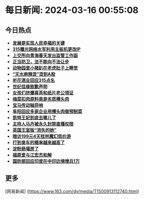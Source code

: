 
# 每日新闻: 2024-03-16 00:55:08
## 今日热点

- **[发展是实现人民幸福的关键](https://www.163.com/search?keyword=%E5%8F%91%E5%B1%95%E6%98%AF%E5%AE%9E%E7%8E%B0%E4%BA%BA%E6%B0%91%E5%B9%B8%E7%A6%8F%E7%9A%84%E5%85%B3%E9%94%AE)**
- **[315曝光网络水军利用主板机更改IP](https://www.163.com/search?keyword=315%E6%9B%9D%E5%85%89%E7%BD%91%E7%BB%9C%E6%B0%B4%E5%86%9B%E5%88%A9%E7%94%A8%E4%B8%BB%E6%9D%BF%E6%9C%BA%E6%9B%B4%E6%94%B9IP)**
- **[上交所向青海春天发出监管工作函](https://www.163.com/search?keyword=%E4%B8%8A%E4%BA%A4%E6%89%80%E5%90%91%E9%9D%92%E6%B5%B7%E6%98%A5%E5%A4%A9%E5%8F%91%E5%87%BA%E7%9B%91%E7%AE%A1%E5%B7%A5%E4%BD%9C%E5%87%BD)**
- **[正当防卫，法不能向不法让步](https://www.163.com/search?keyword=%E6%AD%A3%E5%BD%93%E9%98%B2%E5%8D%AB%EF%BC%8C%E6%B3%95%E4%B8%8D%E8%83%BD%E5%90%91%E4%B8%8D%E6%B3%95%E8%AE%A9%E6%AD%A5)**
- **[动物园里小猪趴在老虎肚子上睡觉](https://www.163.com/search?keyword=%E5%8A%A8%E7%89%A9%E5%9B%AD%E9%87%8C%E5%B0%8F%E7%8C%AA%E8%B6%B4%E5%9C%A8%E8%80%81%E8%99%8E%E8%82%9A%E5%AD%90%E4%B8%8A%E7%9D%A1%E8%A7%89)**
- **[“天水麻辣烫”烫到A股](https://www.163.com/search?keyword=%E2%80%9C%E5%A4%A9%E6%B0%B4%E9%BA%BB%E8%BE%A3%E7%83%AB%E2%80%9D%E7%83%AB%E5%88%B0A%E8%82%A1)**
- **[听花酒业回应315点名](https://www.163.com/search?keyword=%E5%90%AC%E8%8A%B1%E9%85%92%E4%B8%9A%E5%9B%9E%E5%BA%94315%E7%82%B9%E5%90%8D)**
- **[世纪佳缘致歉声明](https://www.163.com/search?keyword=%E4%B8%96%E7%BA%AA%E4%BD%B3%E7%BC%98%E8%87%B4%E6%AD%89%E5%A3%B0%E6%98%8E)**
- **[女孩们挤爆喜茶和纸片老公领证](https://www.163.com/search?keyword=%E5%A5%B3%E5%AD%A9%E4%BB%AC%E6%8C%A4%E7%88%86%E5%96%9C%E8%8C%B6%E5%92%8C%E7%BA%B8%E7%89%87%E8%80%81%E5%85%AC%E9%A2%86%E8%AF%81)**
- **[梅菜扣肉原料竟是劣质槽头肉](https://www.163.com/search?keyword=%E6%A2%85%E8%8F%9C%E6%89%A3%E8%82%89%E5%8E%9F%E6%96%99%E7%AB%9F%E6%98%AF%E5%8A%A3%E8%B4%A8%E6%A7%BD%E5%A4%B4%E8%82%89)**
- **[宝马传动轴异响](https://www.163.com/search?keyword=%E5%AE%9D%E9%A9%AC%E4%BC%A0%E5%8A%A8%E8%BD%B4%E5%BC%82%E5%93%8D)**
- **[阜阳回应多家企业用槽头肉做预制菜](https://www.163.com/search?keyword=%E9%98%9C%E9%98%B3%E5%9B%9E%E5%BA%94%E5%A4%9A%E5%AE%B6%E4%BC%81%E4%B8%9A%E7%94%A8%E6%A7%BD%E5%A4%B4%E8%82%89%E5%81%9A%E9%A2%84%E5%88%B6%E8%8F%9C)**
- **[凯特王妃到底去哪儿了](https://www.163.com/search?keyword=%E5%87%AF%E7%89%B9%E7%8E%8B%E5%A6%83%E5%88%B0%E5%BA%95%E5%8E%BB%E5%93%AA%E5%84%BF%E4%BA%86)**
- **[主持人马卉被永久封禁直播权限](https://www.163.com/search?keyword=%E4%B8%BB%E6%8C%81%E4%BA%BA%E9%A9%AC%E5%8D%89%E8%A2%AB%E6%B0%B8%E4%B9%85%E5%B0%81%E7%A6%81%E7%9B%B4%E6%92%AD%E6%9D%83%E9%99%90)**
- **[英国王室版“消失的她”](https://www.163.com/search?keyword=%E8%8B%B1%E5%9B%BD%E7%8E%8B%E5%AE%A4%E7%89%88%E2%80%9C%E6%B6%88%E5%A4%B1%E7%9A%84%E5%A5%B9%E2%80%9D)**
- **[暗访199元4天桂林魔幻低价游](https://www.163.com/search?keyword=%E6%9A%97%E8%AE%BF199%E5%85%834%E5%A4%A9%E6%A1%82%E6%9E%97%E9%AD%94%E5%B9%BB%E4%BD%8E%E4%BB%B7%E6%B8%B8)**
- **[打到臭车的概率越来越高了](https://www.163.com/search?keyword=%E6%89%93%E5%88%B0%E8%87%AD%E8%BD%A6%E7%9A%84%E6%A6%82%E7%8E%87%E8%B6%8A%E6%9D%A5%E8%B6%8A%E9%AB%98%E4%BA%86)**
- **[淀粉肠塌房了](https://www.163.com/search?keyword=%E6%B7%80%E7%B2%89%E8%82%A0%E5%A1%8C%E6%88%BF%E4%BA%86)**
- **[福原爱与江宏杰和解](https://www.163.com/search?keyword=%E7%A6%8F%E5%8E%9F%E7%88%B1%E4%B8%8E%E6%B1%9F%E5%AE%8F%E6%9D%B0%E5%92%8C%E8%A7%A3)**
- **[国防部回应印度在中印边境增兵1万](https://www.163.com/search?keyword=%E5%9B%BD%E9%98%B2%E9%83%A8%E5%9B%9E%E5%BA%94%E5%8D%B0%E5%BA%A6%E5%9C%A8%E4%B8%AD%E5%8D%B0%E8%BE%B9%E5%A2%83%E5%A2%9E%E5%85%B51%E4%B8%87)**

## 更多
[网易新闻] (https://www.163.com/dy/media/T1500913112740.html)
